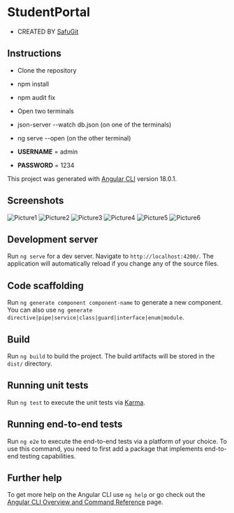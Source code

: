 # StudentPortal
- CREATED BY [SafuGit](https://github.com/SafuGit)
## Instructions
- Clone the repository
- npm install
- npm audit fix
- Open two terminals
- json-server --watch db.json (on one of the terminals)
- ng serve --open (on the other terminal)
  
- **USERNAME** = admin <br>
- **PASSWORD** = 1234 <br>

This project was generated with [Angular CLI](https://github.com/angular/angular-cli) version 18.0.1.

## Screenshots
![Picture1](https://github.com/user-attachments/assets/3f55c328-6720-4562-afae-de17bc01bee5)
![Picture2](https://github.com/user-attachments/assets/974ced95-c1bd-419f-a113-1eed74a039fd)
![Picture3](https://github.com/user-attachments/assets/04d2d3a3-1cc5-4cd3-8e8b-6306eddb23d1)
![Picture4](https://github.com/user-attachments/assets/bc0add86-b92d-450b-8886-fc56d06a76c5)
![Picture5](https://github.com/user-attachments/assets/3427e9f5-ae20-4649-8257-af8dc18316af)
![Picture6](https://github.com/user-attachments/assets/d9656b94-72b6-43fc-a31f-238246562c69)

## Development server

Run `ng serve` for a dev server. Navigate to `http://localhost:4200/`. The application will automatically reload if you change any of the source files.

## Code scaffolding

Run `ng generate component component-name` to generate a new component. You can also use `ng generate directive|pipe|service|class|guard|interface|enum|module`.

## Build

Run `ng build` to build the project. The build artifacts will be stored in the `dist/` directory.

## Running unit tests

Run `ng test` to execute the unit tests via [Karma](https://karma-runner.github.io).

## Running end-to-end tests

Run `ng e2e` to execute the end-to-end tests via a platform of your choice. To use this command, you need to first add a package that implements end-to-end testing capabilities.

## Further help

To get more help on the Angular CLI use `ng help` or go check out the [Angular CLI Overview and Command Reference](https://angular.dev/tools/cli) page.
